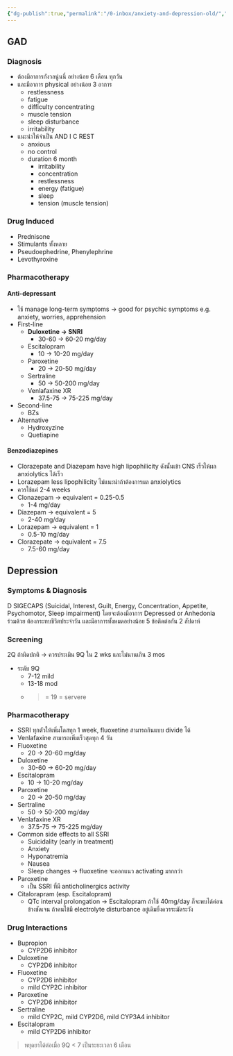 ```yaml
---
{"dg-publish":true,"permalink":"/0-inbox/anxiety-and-depression-old/","created":"2023-08-27T18:10:01.506+07:00","updated":"2025-10-06T19:50:04.445+07:00"}
---
```


## GAD
### Diagnosis
- ต้องมีอาการกังวลนู่นนี่ อย่างน้อย 6 เดือน ทุกวัน
- และมีอาการ physical อย่างน้อย 3 อาการ
	- restlessness
	- fatigue
	- difficulty concentrating
	- muscle tension
	- sleep disturbance
	- irritability
- แนะนำให้จำเป็น AND I C REST
	- anxious
	- no control
	- duration 6 month
		- irritability 
		- concentration 
		- restlessness 
		- energy (fatigue)
		- sleep
		- tension (muscle tension)
### Drug Induced 
- Prednisone
- Stimulants ทั้งหลาย
- Pseudoephedrine, Phenylephrine
- Levothyroxine
### Pharmacotherapy
#### Anti-depressant
- ใช้ manage long-term symptoms -> good for psychic symptoms e.g. anxiety, worries, apprehension
- First-line
	- **Duloxetine -> SNRI**
		- 30-60 -> 60-20 mg/day
	- Escitalopram
		- 10 -> 10-20 mg/day
	- Paroxetine
		- 20 -> 20-50 mg/day
	- Sertraline
		- 50 -> 50-200 mg/day
	- Venlafaxine XR
		- 37.5-75 -> 75-225 mg/day
- Second-line
	- BZs
- Alternative
	- Hydroxyzine
	- Quetiapine
#### Benzodiazepines
- Clorazepate and Diazepam have high lipophilicity ดังนั้นเข้า CNS เร็วให้ผล anxiolytics ได้เร็ว
- Lorazepam less lipophilicity ไม่แนะนำถ้าต้องการผล anxiolytics
- ควรใช้แค่ 2-4 weeks
- Clonazepam -> equivalent = 0.25-0.5
	- 1-4 mg/day
- Diazepam -> equivalent = 5
	- 2-40 mg/day
- Lorazepam -> equivalent = 1
	- 0.5-10 mg/day
- Clorazepate -> equivalent = 7.5
	- 7.5-60 mg/day
## Depression

### Symptoms & Diagnosis
D SIGECAPS
(Suicidal, Interest, Guilt, Energy, Concentration, Appetite, Psychomotor, Sleep impairment)
โดยจะต้องมีอาการ Depressed or Anhedonia ร่วมด้วย
ต้องกระทบชีวิตประจำวัน
และมีอาการทั้งหมดอย่างน้อย 5 ข้อติดต่อกัน 2 สัปดาห์

### Screening
2Q ถ้าผิดปกติ -> ควรประเมิน 9Q ใน 2 wks และไม่นานเกิน 3 mos 
- ระดับ 9Q
	- 7-12 mild
	- 13-18 mod
	- >= 19 = servere
### Pharmacotherapy
- SSRI ทุกตัวให้เพิ่มโดสทุก 1 week, fluoxetine สามารถกินแบบ divide ได้
- Venlafaxine สามารถเพิ่มเร็วสุดทุก 4 วัน
- Fluoxetine
	- 20 -> 20-60 mg/day
- Duloxetine
	- 30-60 -> 60-20 mg/day
- Escitalopram
	- 10 -> 10-20 mg/day
- Paroxetine
	- 20 -> 20-50 mg/day
- Sertraline
	- 50 -> 50-200 mg/day
- Venlafaxine XR
	- 37.5-75 -> 75-225 mg/day
- Common side effects to all SSRI
	- Suicidality (early in treatment)
	- Anxiety
	- Hyponatremia
	- Nausea
	- Sleep changes -> fluoxetine จะออกแนว activating มากกว่า
- Paroxetine
	- เป็น SSRI ที่มี anticholinergics activity
- Citalorapram (esp. Escitalopram)
	- QTc interval prolongation -> Escitalopram ถ้าใช้ 40mg/day ก็จะพบได้ค่อนข้างชัดเจน ถ้าคนไข้มี electrolyte disturbance อยู่เดิมยิ่งควรระมัดระวัง
### Drug Interactions
- Bupropion
	- CYP2D6 inhibitor
- Duloxetine
	- CYP2D6 inhibitor
- Fluoxetine
	- CYP2D6 inhibitor
	- mild CYP2C inhibitor
- Paroxetine
	- CYP2D6 inhibitor
- Sertraline
	- mild CYP2C, mild CYP2D6, mild CYP3A4 inhibitor
- Escitalopram
	- mild CYP2D6 inhibitor

> หยุดยาได้ต่อเมื่อ 9Q < 7 เป็นระยะเวลา 6 เดือน